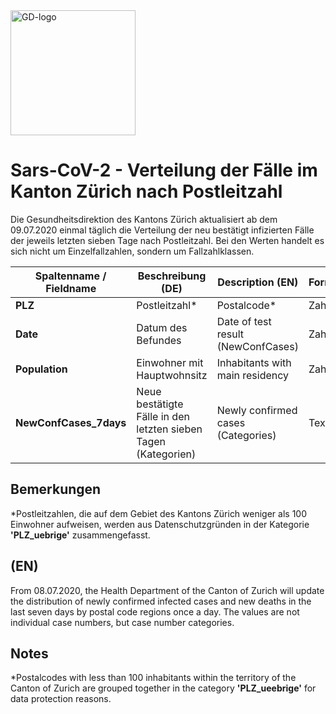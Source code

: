 <img src="https://github.com/openZH/covid_19/blob/master/gd.png" alt="GD-logo" width="200"/>

# Sars-CoV-2 - Verteilung der Fälle im Kanton Zürich nach Postleitzahl

Die Gesundheitsdirektion des Kantons Zürich aktualisiert ab dem 09.07.2020 einmal täglich die Verteilung der neu bestätigt infizierten Fälle der jeweils letzten sieben Tage nach Postleitzahl. Bei den Werten handelt es sich nicht um Einzelfallzahlen, sondern um Fallzahlklassen.


| Spaltenname / Fieldname      | Beschreibung (DE)                               | Description (EN)   | Format |
|---------------------|--------------------------------------------|------------|------|
| __PLZ__              |     Postleitzahl*              |Postalcode* |Zahl|
| __Date__  | Datum des Befundes | Date of test result (NewConfCases)  |Zahl|
| __Population__      | Einwohner mit Hauptwohnsitz | Inhabitants with main residency| Zahl   |  
| __NewConfCases_7days__          | Neue bestätigte Fälle in den letzten sieben Tagen (Kategorien) | Newly confirmed cases (Categories)| Text     | 


## Bemerkungen

*Postleitzahlen, die auf dem Gebiet des Kantons Zürich weniger als 100 Einwohner aufweisen, werden aus Datenschutzgründen in der Kategorie __'PLZ_uebrige'__ zusammengefasst.

## (EN)

From 08.07.2020, the Health Department of the Canton of Zurich will update the distribution of newly confirmed infected cases and new deaths in the last seven days by postal code regions once a day. The values are not individual case numbers, but case number categories.

## Notes

*Postalcodes with less than 100 inhabitants within the territory of the Canton of Zurich are grouped together in the category __'PLZ_ueebrige'__ for data protection reasons.
